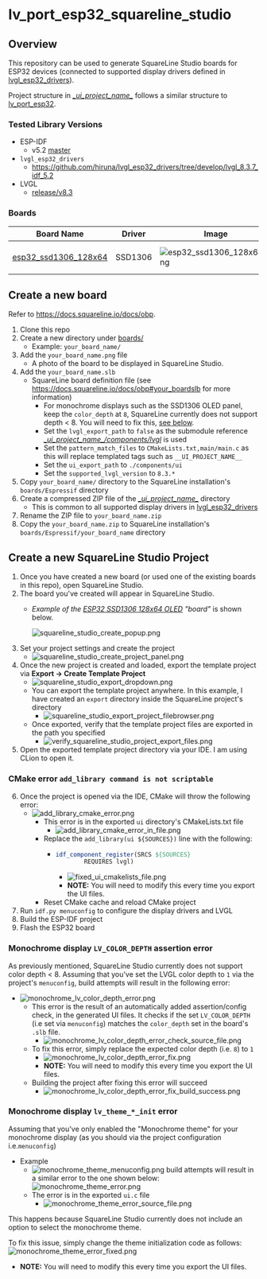 # lv_port_esp32_squareline_studio

## Overview
This repository can be used to generate SquareLine Studio boards for ESP32 devices
(connected to supported display drivers defined in [lvgl_esp32_drivers](https://github.com/hiruna/lvgl_esp32_drivers/tree/develop/lvgl_8.3.7_idf_5.2)).

Project structure in _[\__ui_project_name\__](./__ui_project_name__)_ follows a similar structure to
[lv_port_esp32](https://github.com/hiruna/lv_port_esp32/tree/develop/lvgl_8.3.7_idf_5.2).
### Tested Library Versions
* ESP-IDF
  * v5.2 [master](https://github.com/espressif/esp-idf/tree/master/)
* `lvgl_esp32_drivers`
  * https://github.com/hiruna/lvgl_esp32_drivers/tree/develop/lvgl_8.3.7_idf_5.2
* LVGL
  * [release/v8.3](https://github.com/lvgl/lvgl/tree/release/v8.3)

### Boards
| Board Name                                            | Driver  | Image                                                           | Example                                                                                                                               |
|-------------------------------------------------------|---------|-----------------------------------------------------------------|---------------------------------------------------------------------------------------------------------------------------------------|
| [esp32_ssd1306_128x64](./boards/esp32_ssd1306_128x64) | SSD1306 | ![esp32_ssd1306_128x64.png](./boards/esp32_ssd1306_128x64/esp32_ssd1306_128x64.png) | ![esp32_ssd1306_128x64_example.gif](./doc/img/esp32_ssd1306_128x64_example.gif) <br/> [Source Files](./examples/esp32_ssd1306_128x64) |


## Create a new board
Refer to https://docs.squareline.io/docs/obp.

1. Clone this repo
2. Create a new directory under [boards/](./boards)
   *  Example: `your_board_name/`
4. Add the `your_board_name.png` file
   * A photo of the board to be displayed in SquareLine Studio.
6. Add the `your_board_name.slb`
   * SquareLine board definition file (see https://docs.squareline.io/docs/obp#your_boardslb for more information)
     * For monochrome displays such as the SSD1306 OLED panel, keep the `color_depth` at `8`, SquareLine currently
       does not support depth < 8. You will need to fix this, [see below](#monochrome-display-lv_color_depth-assertion-error).
     * Set the `lvgl_export_path` to `false` as the submodule reference _[\__ui_project_name\__/components/lvgl](./__ui_project_name__)_ is used
     * Set the `pattern_match_files` to `CMakeLists.txt,main/main.c` as this will replace templated tags such as `__UI_PROJECT_NAME__`
     * Set the `ui_export_path` to `./components/ui`
     * Set the `supported_lvgl_version` to `8.3.*`
7. Copy `your_board_name/` directory to the SquareLine installation's `boards/Espressif` directory
8. Create a compressed ZIP file of the _[\__ui_project_name\__](./__ui_project_name__)_ directory
   * This is common to all supported display drivers in [lvgl_esp32_drivers](https://github.com/hiruna/lvgl_esp32_drivers/tree/develop/lvgl_8.3.7_idf_5.2)
9. Rename the ZIP file to `your_board_name.zip`
10. Copy the `your_board_name.zip` to SquareLine installation's `boards/Espressif/your_board_name` directory

## Create a new SquareLine Studio Project
1. Once you have created a new board (or used one of the existing boards in this repo), open SquareLine Studio.
2. The board you've created will appear in SquareLine Studio.
   * _Example of the [ESP32 SSD1306 128x64 OLED](./boards/esp32_ssd1306_128x64) "board"_ is shown below.

       ![squareline_studio_create_popup.png](doc/img/squareline_studio_create_popup.png)
3. Set your project settings and create the project
   * ![squareline_studio_create_project_panel.png](doc/img/squareline_studio_create_project_panel.png)
4. Once the new project is created and loaded, export the template project via <b>Export -> Create Template Project</b>
   * ![squareline_studio_export_dropdown.png](doc/img/squareline_studio_export_dropdown.png)
   * You can export the template project anywhere. In this example, I have created an `export` directory inside the SquareLine project's
     directory
     * ![squareline_studio_export_project_filebrowser.png](doc/img/squareline_studio_export_project_filebrowser.png)
   * Once exported, verify that the template project files are exported in the path you specified
     * ![verify_squareline_studio_project_export_files.png](doc/img/verify_squareline_studio_project_export_files.png)
5. Open the exported template project directory via your IDE. I am using CLion to open it.
### CMake error `add_library command is not scriptable`
6. Once the project is opened via the IDE, CMake will throw the following error:
    * ![add_library_cmake_error.png](doc/img/add_library_cmake_error.png)
      * This error is in the exported `ui` directory's CMakeLists.txt file
        * ![add_library_cmake_error_in_file.png](doc/img/add_library_cmake_error_in_file.png)
      * Replace the `add_library(ui ${SOURCES})` line with the following:
        * ```cmake
          idf_component_register(SRCS ${SOURCES}
                  REQUIRES lvgl)
          ```
          * ![fixed_ui_cmakelists_file.png](doc/img/fixed_ui_cmakelists_file.png) 
          * <b>NOTE:</b> You will need to modify this every time you export the UI files.
      * Reset CMake cache and reload CMake project
7. Run `idf.py menuconfig` to configure the display drivers and LVGL 
8. Build the ESP-IDF project
8. Flash the ESP32 board

### Monochrome display `LV_COLOR_DEPTH` assertion error
As previously mentioned, SquareLine Studio currently does not support color depth < 8. Assuming that you've set the 
LVGL color depth to `1` via the project's `menuconfig`, build attempts will result in the following error:
* ![monochrome_lv_color_depth_error.png](doc/img/monochrome_lv_color_depth_error.png)
  * This error is the result of an automatically added assertion/config check, in the generated UI files. It checks if
    the set `LV_COLOR_DEPTH` (i.e set via `menuconfig`) matches the `color_depth` set in the board's `.slb` file.
    * ![monochrome_lv_color_depth_error_check_source_file.png](doc/img/monochrome_lv_color_depth_error_check_source_file.png)
  * To fix this error, simply replace the expected color depth (i.e. `8`) to `1`
    * ![monochrome_lv_color_depth_error_fix.png](doc/img/monochrome_lv_color_depth_error_fix.png)
    * <b>NOTE:</b> You will need to modify this every time you export the UI files.
  * Building the project after fixing this error will succeed
    * ![monochrome_lv_color_depth_error_fix_build_success.png](doc/img/monochrome_lv_color_depth_error_fix_build_success.png)

### Monochrome display `lv_theme_*_init` error
Assuming that you've only enabled the "Monochrome theme" for your monochrome display (as you should via the project configuration 
i.e.`menuconfig`)
* Example
  * ![monochrome_theme_menuconfig.png](doc/img/monochrome_theme_menuconfig.png)
build attempts will result in a similar error to the one shown below:
  ![monochrome_theme_error.png](doc/img/monochrome_theme_error.png)
  * The error is in the exported `ui.c` file
    * ![monochrome_theme_error_source_file.png](doc/img/monochrome_theme_error_source_file.png)

This happens because SquareLine Studio currently does not include an option to select the monochrome theme.

To fix this issue, simply change the theme initialization code as follows:
![monochrome_theme_error_fixed.png](doc/img/monochrome_theme_error_fixed.png)
* <b>NOTE:</b> You will need to modify this every time you export the UI files.
